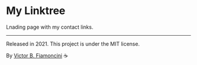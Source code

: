 # My Linktree

Lnading page with my contact links.

----------
Released in 2021. This project is under the MIT license.

By [Victor B. Fiamoncini](https://github.com/Victor-Fiamoncini) ☕️

